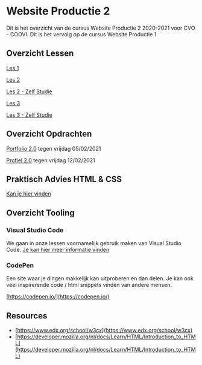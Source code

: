 # Website Productie 2

Dit is het overzicht van de cursus Website Productie 2 2020-2021 voor CVO - COOVI.
Dit is het vervolg op de cursus Website Productie 1

## Overzicht Lessen

[Les 1](./les_01)

[Les 2](./les_02)

[Les 2 - Zelf Studie](./les_02_selfstudy)

[Les 3](./les_03)

[Les 3 - Zelf Studie](./les_03_selfstudy)

## Overzicht Opdrachten

[Portfolio 2.0](./opdracht-portfolio-2) tegen vrijdag 05/02/2021

[Profiel 2.0](./opdracht-profiel-2) tegen vrijdag 12/02/2021

## Praktisch Advies HTML & CSS

[Kan je hier vinden](./praktisch-advies)

## Overzicht Tooling

### Visual Studio Code

We gaan in onze lessen voornamelijk gebruik maken van Visual Studio Code. [Je kan hier meer informatie vinden](visual-code-extensions.md)

### CodePen
Een site waar je dingen makkelijk kan uitproberen en dan delen. Je kan ook veel inspirerende code / html snippets vinden van andere mensen.

[https://codepen.io/](https://codepen.io/)

## Resources

- [https://www.edx.org/school/w3cx](https://www.edx.org/school/w3cx)
- [https://developer.mozilla.org/nl/docs/Learn/HTML/Introduction_to_HTML](https://developer.mozilla.org/nl/docs/Learn/HTML/Introduction_to_HTML)
